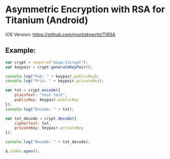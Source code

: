 # Asymmetric Encryption with RSA for Titanium (Android)

iOS Version: https://github.com/moritzknecht/TiRSA

## Example:

```javascript
var crypt = require("miga.ticrypt");
var keypair = crypt.generateKeyPair();

console.log("Pub: " + keypair.publicKey);
console.log("Priv: " + keypair.privateKey);

var txt = crypt.encode({
    plainText: "test text",
    publicKey: keypair.publicKey
});
console.log("Encode: " + txt);

var txt_decode = crypt.decode({
    cipherText: txt,
    privateKey: keypair.privateKey
});

console.log("Decode: " + txt_decode);

$.index.open();

```
